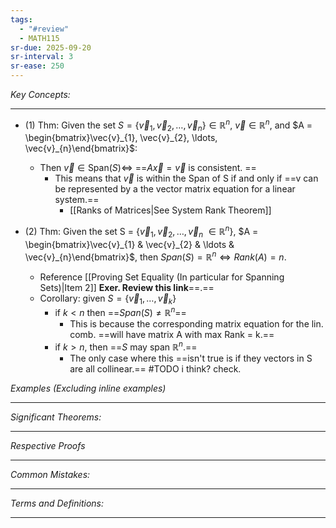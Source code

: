 ```yaml
---
tags:
  - "#review"
  - MATH115
sr-due: 2025-09-20
sr-interval: 3
sr-ease: 250
---
```

*Key Concepts:*
___

- (1) Thm: Given the set $S = \{\vec{v}_{1}, \vec{v}_{2}, \ldots, \vec{v}_{n} \} \in \mathbb{R}^n$, $\vec{v} \in \mathbb{R}^n$, and $A = \begin{bmatrix}\vec{v}_{1}, \vec{v}_{2}, \ldots, \vec{v}_{n}\end{bmatrix}$:
	- Then $\vec{v} \in \mathrm{Span}(S) \iff$ ==$A\vec{x} = \vec{v}$ is consistent. ==
		- This means that $\vec{v}$ is within the Span of S if and only if ==v can be represented by a the vector matrix equation for a linear system.==
			- [[Ranks of Matrices|See System Rank Theorem]]

- (2) Thm: Given the set S = $\{\vec{v}_{1}, \vec{v}_{2}, \ldots, \vec{v}_{n}\ \in \mathbb{R}^n\}$, $A = \begin{bmatrix}\vec{v}_{1} & \vec{v}_{2} & \ldots & \vec{v}_{n}\end{bmatrix}$, then $Span(S) = \mathbb{R}^n \iff Rank(A) = n$. 
	- Reference [[Proving Set Equality (In particular for Spanning Sets)|Item 2]] **Exer. Review this link**==.==
	- Corollary: given $S = \{ \vec{v}_{1}, \ldots, \vec{v}_k \}$ 
		- if $k < n$ then ==$Span(S) \ne \mathbb{R}^n$==
			- This is because the corresponding matrix equation for the lin. comb. ==will have matrix A with max Rank = k.==
		- if $k > n$, then ==$S$ may span $\mathbb{R}^n$.==
			- The only case where this ==isn't true is if they vectors in S are all collinear.== #TODO i think? check.


*Examples (Excluding inline examples)* 
___

*Significant Theorems:*
___

*Respective Proofs*
___

*Common Mistakes:*
___

*Terms and Definitions:*
___

